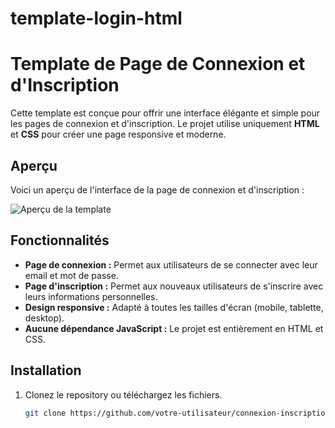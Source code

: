 # template-login-html
# Template de Page de Connexion et d'Inscription

Cette template est conçue pour offrir une interface élégante et simple pour les pages de connexion et d'inscription. Le projet utilise uniquement **HTML** et **CSS** pour créer une page responsive et moderne.

## Aperçu

Voici un aperçu de l'interface de la page de connexion et d'inscription :

![Aperçu de la template](https://via.placeholder.com/800x400.png)

## Fonctionnalités

- **Page de connexion :** Permet aux utilisateurs de se connecter avec leur email et mot de passe.
- **Page d'inscription :** Permet aux nouveaux utilisateurs de s'inscrire avec leurs informations personnelles.
- **Design responsive :** Adapté à toutes les tailles d'écran (mobile, tablette, desktop).
- **Aucune dépendance JavaScript :** Le projet est entièrement en HTML et CSS.

## Installation

1. Clonez le repository ou téléchargez les fichiers.
   
   ```bash
   git clone https://github.com/votre-utilisateur/connexion-inscription-template.git
